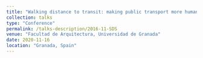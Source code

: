 ```yaml
---
title: "Walking distance to transit: making public transport more human and successful"
collection: talks
type: "Conference"
permalink: /talks-description/2016-11-SDS
venue: "Facultad de Arquitectura, Universidad de Granada"
date: 2020-11-16
location: "Granada, Spain"
---
```

